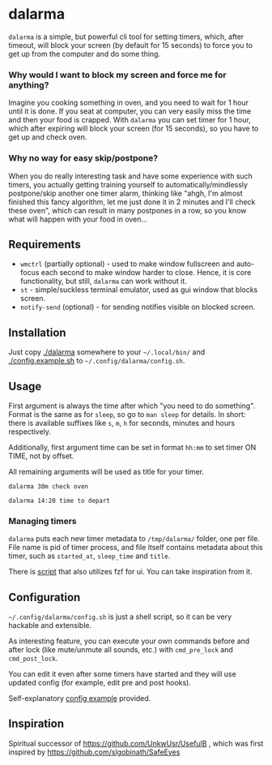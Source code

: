 # dalarma

`dalarma` is a simple, but powerful cli tool for setting timers, which, after
timeout, will block your screen (by default for 15 seconds) to force you to get
up from the computer and do some thing.

### Why would I want to block my screen and force me for anything?

Imagine you cooking something in oven, and you need to wait for 1 hour until it
is done. If you seat at computer, you can very easily miss the time and then
your food is crapped. With `dalarma` you can set timer for 1 hour, which after
expiring will block your screen (for 15 seconds), so you have to get up and
check oven.

### Why no way for easy skip/postpone?

When you do really interesting task and have some experience with such timers,
you actually getting training yourself to automatically/mindlessly
postpone/skip another one timer alarm, thinking like "ahgh, I'm almost finished
this fancy algorithm, let me just done it in 2 minutes and I'll check these
oven", which can result in many postpones in a row, so you know what will
happen with your food in oven...

## Requirements

* `wmctrl` (partially optional) - used to make window fullscreen and auto-focus
  each second to make window harder to close. Hence, it is core functionality,
  but still, `dalarma` can work without it.
* `st` - simple/suckless terminal emulator, used as gui window that blocks
  screen.
* `notify-send` (optional) - for sending notifies visible on blocked screen.

## Installation

Just copy [./dalarma](./dalarma) somewhere to your `~/.local/bin/` and
[./config.example.sh](./config.example.sh) to `~/.config/dalarma/config.sh`.

## Usage

First argument is always the time after which "you need to do something".
Format is the same as for `sleep`, so go to `man sleep` for details. In short:
there is available suffixes like `s`, `m`, `h` for seconds, minutes and hours
respectively.

Additionally, first argument time can be set in format `hh:mm` to set timer ON
TIME, not by offset.

All remaining arguments will be used as title for your timer.

```
dalarma 30m check oven
```

```
dalarma 14:20 time to depart
```

### Managing timers

`dalarma` puts each new timer metadata to `/tmp/dalarma/` folder, one per file.
File name is pid of timer process, and file itself contains metadata about this
timer, such as `started_at`, `sleep_time` and `title`.

There is [script](./helper_scripts/fdalarma) that also utilizes fzf for ui. You
can take inspiration from it.

## Configuration

`~/.config/dalarma/config.sh` is just a shell script, so it can be very
hackable and extensible.

As interesting feature, you can execute your own commands before and after lock
(like mute/unmute all sounds, etc.) with `cmd_pre_lock` and `cmd_post_lock`.

You can edit it even after some timers have started and they will use updated
config (for example, edit pre and post hooks).

Self-explanatory [config example](./config.example.sh) provided.

## Inspiration

Spiritual successor of <https://github.com/UnkwUsr/UsefulB> , which was first
inspired by <https://github.com/slgobinath/SafeEyes>
